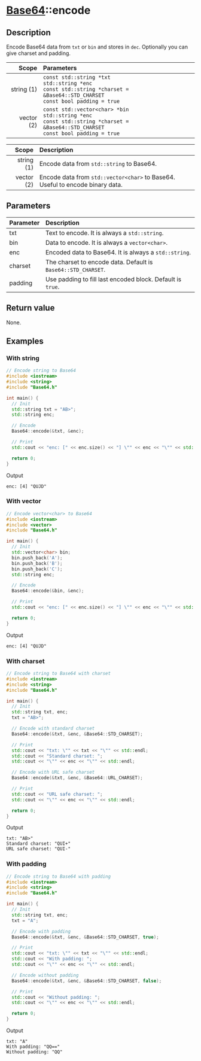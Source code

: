 # [Base64](Base64.md)::encode

## Description

Encode Base64 data from `txt` or `bin` and stores in `dec`. Optionally you can give charset and padding.

|Scope       |Parameters                                      |
|-----------:|:-----------------------------------------------|
|string (1)  |`const std::string *txt`<br>`std::string *enc`<br>`const std::string *charset = &Base64::STD_CHARSET`<br>`const bool padding = true`      |
|vector (2)  |`const std::vector<char> *bin`<br>`std::string *enc`<br>`const std::string *charset = &Base64::STD_CHARSET`<br>`const bool padding = true`|

|Scope       |Description                                                                   |
|-----------:|:-----------------------------------------------------------------------------|
|string (1)  |Encode data from `std::string` to Base64.                                     |
|vector (2)  |Encode data from `std::vector<char>` to Base64. Useful to encode binary data. |

## Parameters

|Parameter | Description                                                  |
|:---------|:-------------------------------------------------------------|
|txt       |Text to encode. It is always a `std::string`.                 |
|bin       |Data to encode. It is always a `vector<char>`.                |
|enc       |Encoded data to Base64. It is always a `std::string`.         |
|charset   |The charset to encode data. Default is `Base64::STD_CHARSET`. |
|padding   |Use padding to fill last encoded block. Default is `true`.    |

## Return value

None.

## Examples

### With string

```C++
// Encode string to Base64
#include <iostream>
#include <string>
#include "Base64.h"

int main() {
  // Init
  std::string txt = "AB>";
  std::string enc;

  // Encode
  Base64::encode(&txt, &enc);

  // Print
  std::cout << "enc: [" << enc.size() << "] \"" << enc << "\"" << std::endl;

  return 0;
}
```

Output

```
enc: [4] "QUJD"
```

### With vector

```C++
// Encode vector<char> to Base64
#include <iostream>
#include <vector>
#include "Base64.h"

int main() {
  // Init
  std::vector<char> bin;
  bin.push_back('A');
  bin.push_back('B');
  bin.push_back('C');
  std::string enc;

  // Encode
  Base64::encode(&bin, &enc);

  // Print
  std::cout << "enc: [" << enc.size() << "] \"" << enc << "\"" << std::endl;

  return 0;
}
```

Output

```
enc: [4] "QUJD"
```

### With charset

```C++
// Encode string to Base64 with charset
#include <iostream>
#include <string>
#include "Base64.h"

int main() {
  // Init
  std::string txt, enc;
  txt = "AB>";

  // Encode with standard charset
  Base64::encode(&txt, &enc, &Base64::STD_CHARSET);

  // Print
  std::cout << "txt: \"" << txt << "\"" << std::endl;
  std::cout << "Standard charset: ";
  std::cout << "\"" << enc << "\"" << std::endl;

  // Encode with URL safe charset
  Base64::encode(&txt, &enc, &Base64::URL_CHARSET);

  // Print
  std::cout << "URL safe charset: ";
  std::cout << "\"" << enc << "\"" << std::endl;

  return 0;
}
```

Output

```
txt: "AB>"
Standard charset: "QUI+"
URL safe charset: "QUI-"
```

### With padding

```C++
// Encode string to Base64 with padding
#include <iostream>
#include <string>
#include "Base64.h"

int main() {
  // Init
  std::string txt, enc;
  txt = "A";

  // Encode with padding
  Base64::encode(&txt, &enc, &Base64::STD_CHARSET, true);

  // Print
  std::cout << "txt: \"" << txt << "\"" << std::endl;
  std::cout << "With padding: ";
  std::cout << "\"" << enc << "\"" << std::endl;

  // Encode without padding
  Base64::encode(&txt, &enc, &Base64::STD_CHARSET, false);

  // Print
  std::cout << "Without padding: ";
  std::cout << "\"" << enc << "\"" << std::endl;

  return 0;
}
```

Output

```
txt: "A"
With padding: "QQ=="
Without padding: "QQ"
```
